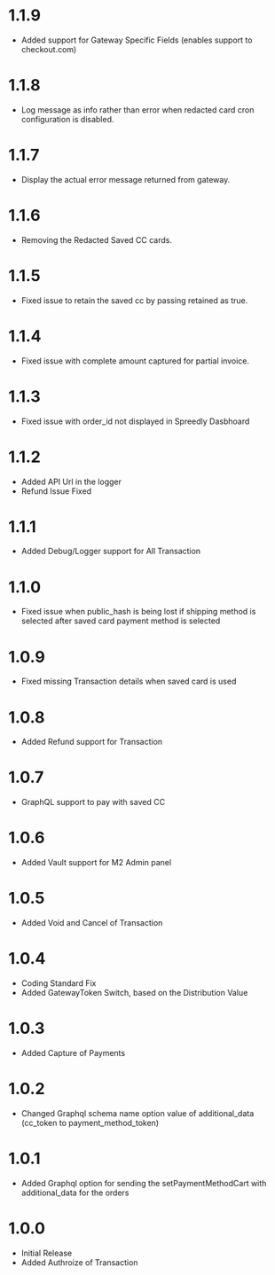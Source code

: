 1.1.9
=====
* Added support for Gateway Specific Fields (enables support to checkout.com)

1.1.8
=====
* Log message as info rather than error when redacted card cron configuration is disabled.

1.1.7
=====
* Display the actual error message returned from gateway.

1.1.6
=====
* Removing the Redacted Saved CC cards.

1.1.5
=====
* Fixed issue to retain the saved cc by passing retained as true.

1.1.4
=====
* Fixed issue with complete amount captured for partial invoice.

1.1.3
=====
* Fixed issue with order_id not displayed in Spreedly Dasbhoard

1.1.2
=====
* Added API Url in the logger
* Refund Issue Fixed

1.1.1
=====
* Added Debug/Logger support for All Transaction

1.1.0
=====
* Fixed issue when public_hash is being lost if shipping method is selected after saved card payment method is selected

1.0.9
=====
* Fixed missing Transaction details when saved card is used

1.0.8
=====
* Added Refund support for Transaction

1.0.7
=====
* GraphQL support to pay with saved CC

1.0.6
=====
* Added Vault support for M2 Admin panel

1.0.5
=====
* Added Void and Cancel of Transaction

1.0.4
=====
* Coding Standard Fix
* Added GatewayToken Switch, based on the Distribution Value

1.0.3
=====
* Added Capture of Payments

1.0.2
=====
* Changed Graphql schema name option value of additional_data (cc_token to payment_method_token)

1.0.1
=====
* Added Graphql option for sending the setPaymentMethodCart with additional_data for the orders

1.0.0
=====
* Initial Release
* Added Authroize of Transaction



